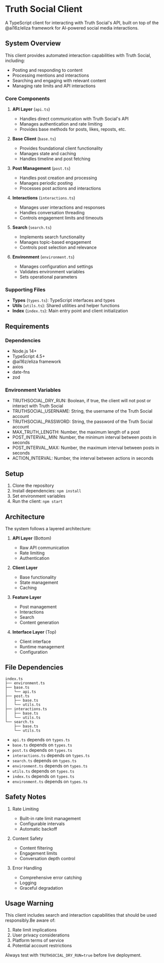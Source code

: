 # Truth Social Client

A TypeScript client for interacting with Truth Social's API, built on top of the @ai16z/eliza framework for AI-powered social media interactions.

## System Overview

This client provides automated interaction capabilities with Truth Social, including:

- Posting and responding to content
- Processing mentions and interactions
- Searching and engaging with relevant content
- Managing rate limits and API interactions

### Core Components

1. **API Layer** (`api.ts`)
   - Handles direct communication with Truth Social's API
   - Manages authentication and rate limiting
   - Provides base methods for posts, likes, reposts, etc.

2. **Base Client** (`base.ts`)
   - Provides foundational client functionality
   - Manages state and caching
   - Handles timeline and post fetching

3. **Post Management** (`post.ts`)
   - Handles post creation and processing
   - Manages periodic posting
   - Processes post actions and interactions

4. **Interactions** (`interactions.ts`)
   - Manages user interactions and responses
   - Handles conversation threading
   - Controls engagement limits and timeouts

5. **Search** (`search.ts`)
   - Implements search functionality
   - Manages topic-based engagement
   - Controls post selection and relevance

6. **Environment** (`environment.ts`)
   - Manages configuration and settings
   - Validates environment variables
   - Sets operational parameters

### Supporting Files

- **Types** (`types.ts`): TypeScript interfaces and types
- **Utils** (`utils.ts`): Shared utilities and helper functions
- **Index** (`index.ts`): Main entry point and client initialization

## Requirements

### Dependencies

- Node.js 14+
- TypeScript 4.5+
- @ai16z/eliza framework
- axios
- date-fns
- zod

### Environment Variables

- TRUTHSOCIAL_DRY_RUN: Boolean, if true, the client will not post or interact with Truth Social
- TRUTHSOCIAL_USERNAME: String, the username of the Truth Social account
- TRUTHSOCIAL_PASSWORD: String, the password of the Truth Social account
- MAX_TRUTH_LENGTH: Number, the maximum length of a post
- POST_INTERVAL_MIN: Number, the minimum interval between posts in seconds
- POST_INTERVAL_MAX: Number, the maximum interval between posts in seconds
- ACTION_INTERVAL: Number, the interval between actions in seconds

## Setup

1. Clone the repository
2. Install dependencies: `npm install`
3. Set environment variables
4. Run the client: `npm start`

## Architecture

The system follows a layered architecture:

1. **API Layer** (Bottom)
   - Raw API communication
   - Rate limiting
   - Authentication

2. **Client Layer**
   - Base functionality
   - State management
   - Caching

3. **Feature Layer**
   - Post management
   - Interactions
   - Search
   - Content generation

4. **Interface Layer** (Top)
   - Client interface
   - Runtime management
   - Configuration

## File Dependencies

```
index.ts
├── environment.ts
├── base.ts
│   └── api.ts
├── post.ts
│   ├── base.ts
│   └── utils.ts
├── interactions.ts
│   ├── base.ts
│   └── utils.ts
└── search.ts
    ├── base.ts
    └── utils.ts
```

- `api.ts` depends on `types.ts`
- `base.ts` depends on `types.ts`
- `post.ts` depends on `types.ts`
- `interactions.ts` depends on `types.ts`
- `search.ts` depends on `types.ts`
- `environment.ts` depends on `types.ts`
- `utils.ts` depends on `types.ts`
- `index.ts` depends on `types.ts`
- `environment.ts` depends on `types.ts`

## Safety Notes

1. Rate Limiting
   - Built-in rate limit management
   - Configurable intervals
   - Automatic backoff

2. Content Safety
   - Content filtering
   - Engagement limits
   - Conversation depth control

3. Error Handling
   - Comprehensive error catching
   - Logging
   - Graceful degradation

## Usage Warning

This client includes search and interaction capabilities that should be used responsibly.Be aware of:

1. Rate limit implications
2. User privacy considerations
3. Platform terms of service
4. Potential account restrictions

Always test with `TRUTHSOCIAL_DRY_RUN=true` before live deployment.

